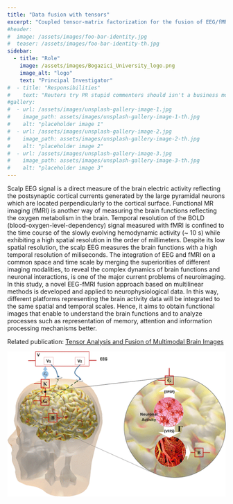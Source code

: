 ```yaml
---
title: "Data fusion with tensors"
excerpt: "Coupled tensor-matrix factorization for the fusion of EEG/fMRI on the cortical space"
#header:
#  image: /assets/images/foo-bar-identity.jpg
#  teaser: /assets/images/foo-bar-identity-th.jpg
sidebar:
  - title: "Role"
    image: /assets/images/Bogazici_University_logo.png
    image_alt: "logo"
    text: "Principal Investigator"
#  - title: "Responsibilities"
#    text: "Reuters try PR stupid commenters should isn't a business model"
#gallery:
#  - url: /assets/images/unsplash-gallery-image-1.jpg
#    image_path: assets/images/unsplash-gallery-image-1-th.jpg
#    alt: "placeholder image 1"
#  - url: /assets/images/unsplash-gallery-image-2.jpg
#    image_path: assets/images/unsplash-gallery-image-2-th.jpg
#    alt: "placeholder image 2"
#  - url: /assets/images/unsplash-gallery-image-3.jpg
#    image_path: assets/images/unsplash-gallery-image-3-th.jpg
#    alt: "placeholder image 3"
---
```


Scalp EEG signal is a direct measure of the brain electric activity reflecting the postsynaptic cortical currents generated by the large pyramidal neurons which are located perpendicularly to the cortical surface. Functional MR imaging (fMRI) is another way of measuring the brain functions reflecting the oxygen metabolism in the brain. Temporal resolution of the BOLD (blood-oxygen-level-dependency) signal measured with fMRI is confined to the time course of the slowly evolving hemodynamic activity (~ 10 s) while exhibiting a high spatial resolution in the order of millimeters. Despite its low spatial resolution, the scalp EEG measures the brain functions with a high temporal resolution of miliseconds. The integration of EEG and fMRI on a common space and time scale by merging the superiorities of different imaging modalities, to reveal the complex dynamics of brain functions and neuronal interactions, is one of the major current problems of neuroimaging. In this study, a novel EEG-fMRI fusion approach based on multilinear methods is developed and applied to neurophysiological data. In this way, different platforms representing the brain activity data will be integrated to the same spatial and temporal scales. Hence, it aims to obtain functional images that enable to understand the brain functions and to analyze processes such as representation of memory, attention and information processing mechanisms better. 

Related publication: [Tensor Analysis and Fusion of Multimodal Brain Images](https://ieeexplore.ieee.org/iel7/5/7214335/07214360.pdf) 

![ISV](/assets/images/eeg-fmri.gif)


